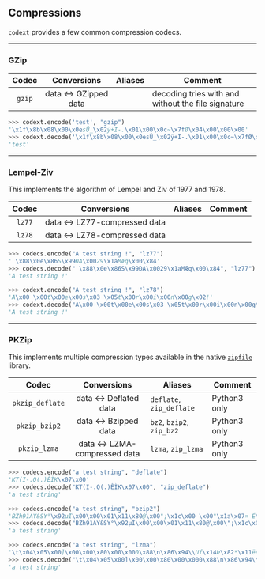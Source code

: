 ## Compressions

`codext` provides a few common compression codecs.

-----

### GZip

**Codec** | **Conversions** | **Aliases** | **Comment**
:---: | :---: | --- | ---
`gzip` | data <-> GZipped data |  | decoding tries with and without the file signature

```python
>>> codext.encode('test', "gzip")
'\x1f\x8b\x08\x00\x0esÛ_\x02ÿ+I-.\x01\x00\x0c~\x7fØ\x04\x00\x00\x00'
>>> codext.decode('\x1f\x8b\x08\x00\x0esÛ_\x02ÿ+I-.\x01\x00\x0c~\x7fØ\x04\x00\x00\x00', "gzip")
'test'
```

-----

### Lempel-Ziv

This implements the algorithm of Lempel and Ziv of 1977 and 1978.

**Codec** | **Conversions** | **Aliases** | **Comment**
:---: | :---: | --- | ---
`lz77` | data <-> LZ77-compressed data | | 
`lz78` | data <-> LZ78-compressed data | | 

```python
>>> codecs.encode("A test string !", "lz77")
' \x88\x0e\x86S\x99ÐA\x0029\x1aMÆq\x00\x84'
>>> codecs.decode(" \x88\x0e\x86S\x99ÐA\x0029\x1aMÆq\x00\x84", "lz77")
'A test string !'
```

```python
>>> codext.encode("A test string !", "lz78")
'A\x00 \x00t\x00e\x00s\x03 \x05t\x00r\x00i\x00n\x00g\x02!'
>>> codext.decode("A\x00 \x00t\x00e\x00s\x03 \x05t\x00r\x00i\x00n\x00g\x02!", "lz78")
'A test string !'
```

-----

### PKZip

This implements multiple compression types available in the native [`zipfile`](https://docs.python.org/3/library/zipfile.html) library.

**Codec** | **Conversions** | **Aliases** | **Comment**
:---: | :---: | --- | ---
`pkzip_deflate` | data <-> Deflated data | `deflate`, `zip_deflate` | Python3 only
`pkzip_bzip2` | data <-> Bzipped data | `bz2`, `bzip2`, `zip_bz2` | Python3 only
`pkzip_lzma` | data <-> LZMA-compressed data | `lzma`, `zip_lzma` | Python3 only

```python
>>> codecs.encode("a test string", "deflate")
'KT(I-.Q(.)ÊÌK\x07\x00'
>>> codecs.decode("KT(I-.Q(.)ÊÌK\x07\x00", "zip_deflate")
'a test string'
```

```python
>>> codecs.encode("a test string", "bzip2")
'BZh91AY&SY°\x92µÏ\x00\x00\x01\x11\x80@\x00"¡\x1c\x00 \x00"\x1a\x07¤ É\x88u\x95Á`Òñw$S\x85\t\x0b\t+\\ð'
>>> codecs.decode("BZh91AY&SY°\x92µÏ\x00\x00\x01\x11\x80@\x00\"¡\x1c\x00 \x00\"\x1a\x07¤ É\x88u\x95Á`Òñw$S\x85\t\x0b\t+\\ð", "bz2")
'a test string'
```

```python
>>> codecs.encode("a test string", "lzma")
'\t\x04\x05\x00]\x00\x00\x80\x00\x000\x88\n\x86\x94\\Uf\x14Þ\x82*\x11ëê\x93fÿý\x84 \x00'
>>> codecs.decode("\t\x04\x05\x00]\x00\x00\x80\x00\x000\x88\n\x86\x94\\Uf\x14Þ\x82*\x11ëê\x93fÿý\x84 \x00", "zip_lzma")
'a test string'
```

